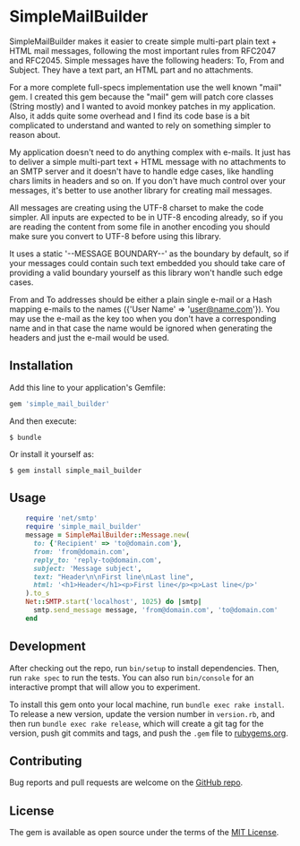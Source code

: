 # SimpleMailBuilder

SimpleMailBuilder makes it easier to create simple multi-part plain text + HTML mail messages,
following the most important rules from RFC2047 and RFC2045. Simple messages have the following
headers: To, From and Subject. They have a text part, an HTML part and no attachments.

For a more complete full-specs implementation use the well known "mail" gem.
I created this gem because the "mail" gem will patch core classes (String mostly) and I wanted
to avoid monkey patches in my application. Also, it adds quite some overhead and I find its code
base is a bit complicated to understand and wanted to rely on something simpler to reason about.

My application doesn't need to do anything complex with e-mails. It just has to deliver a
simple multi-part text + HTML message with no attachments to an SMTP server and it doesn't have
to handle edge cases, like handling chars limits in headers and so on. If you don't have
much control over your messages, it's better to use another library for creating mail messages.

All messages are creating using the UTF-8 charset to make the code simpler. All inputs are
expected to be in UTF-8 encoding already, so if you are reading the content from some file in
another encoding you should make sure you convert to UTF-8 before using this library.

It uses a static '--MESSAGE BOUNDARY--' as the boundary by default, so if your messages could
contain such text embedded you should take care of providing a valid boundary yourself as
this library won't handle such edge cases.

From and To addresses should be either a plain single e-mail or a Hash mapping e-mails to the
names ({'User Name' => 'user@name.com'}). You may use the e-mail as the key too
when you don't have a corresponding name and in that case the name would be ignored when
generating the headers and just the e-mail would be used.

## Installation

Add this line to your application's Gemfile:

```ruby
gem 'simple_mail_builder'
```

And then execute:

    $ bundle

Or install it yourself as:

    $ gem install simple_mail_builder

## Usage

```ruby
    require 'net/smtp'
    require 'simple_mail_builder'
    message = SimpleMailBuilder::Message.new(
      to: {'Recipient' => 'to@domain.com'},
      from: 'from@domain.com',
      reply_to: 'reply-to@domain.com',
      subject: 'Message subject',
      text: "Header\n\nFirst line\nLast line",
      html: '<h1>Header</h1><p>First line</p><p>Last line</p>'
    ).to_s
    Net::SMTP.start('localhost', 1025) do |smtp|
      smtp.send_message message, 'from@domain.com', 'to@domain.com'
    end
```

## Development

After checking out the repo, run `bin/setup` to install dependencies. Then, run `rake spec` to
run the tests. You can also run `bin/console` for an interactive prompt that will allow you to
experiment.

To install this gem onto your local machine, run `bundle exec rake install`. To release a new
version, update the version number in `version.rb`, and then run `bundle exec rake release`,
which will create a git tag for the version, push git commits and tags, and push the `.gem`
file to [rubygems.org](https://rubygems.org).

## Contributing

Bug reports and pull requests are welcome on the
[GitHub repo](https://github.com/rosenfeld/simple_mail_builder).


## License

The gem is available as open source under the terms of the
[MIT License](http://opensource.org/licenses/MIT).

